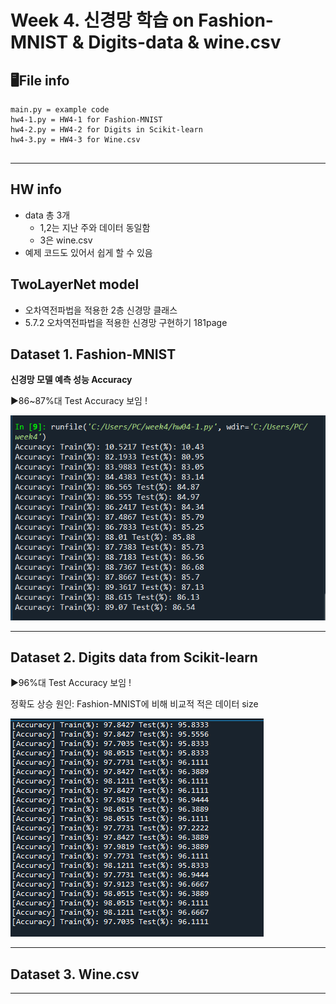 # Week 4. 신경망 학습 on Fashion-MNIST & Digits-data & wine.csv

## 🖥File info
```(python)
main.py = example code
hw4-1.py = HW4-1 for Fashion-MNIST
hw4-2.py = HW4-2 for Digits in Scikit-learn
hw4-3.py = HW4-3 for Wine.csv


```

---



## HW info

- data 총 3개
  - 1,2는 지난 주와 데이터 동일함
  - 3은 wine.csv 
- 예제 코드도 있어서 쉽게 할 수 있음





## TwoLayerNet model

- 오차역전파법을 적용한 2층 신경망 클래스	
- 5.7.2 오차역전파법을 적용한 신경망 구현하기	181page









## Dataset 1. Fashion-MNIST

**신경망 모델 예측 성능 Accuracy**  


▶86~87%대 Test Accuracy 보임 !  

<img src="4-1_result.PNG">


--------




## Dataset 2. Digits data from Scikit-learn



▶96%대 Test Accuracy 보임 !  

정확도 상승 원인: Fashion-MNIST에 비해 비교적 적은 데이터 size

<img src="4-2_result.PNG">

--------



## Dataset 3. Wine.csv




--------


